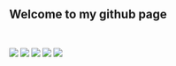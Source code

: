 ## Welcome to my github page
</br>

![](https://img.shields.io/badge/OS-Linux-informational?style=flat&logo=linux&logoColor=white&color=ff944d)
![](https://img.shields.io/badge/Code-Python-informational?style=flat&logo=python&logoColor=white&color=ff944d)
![](https://img.shields.io/badge/Tools-Docker-informational?style=flat&logo=docker&logoColor=white&color=ff944d)
![](https://img.shields.io/badge/Tools-TensorFlow-informational?style=flat&logo=TensorFlow&logoColor=white&color=ff944d)
![](https://img.shields.io/badge/Tools-PyTorch-informational?style=flat&logo=PyTorch&logoColor=white&color=ff944d)

</br>




